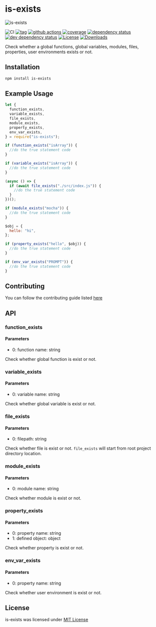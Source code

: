 # is-exists

![is-exists](https://socialify.git.ci/fauzan121002/is-exists/image?description=1&forks=1&issues=1&language=1&owner=1&pulls=1&stargazers=1&theme=Light)

![CI](https://github.com/fauzan121002/is-exists/workflows/Node.js%20CI/badge.svg)
[![tag](https://img.shields.io/badge/nodejs->=v10.24.1-green.svg)](https://nodejs.org/en/)
[![github actions][actions-image]][actions-url]
[![coverage][codecov-image]][codecov-url]
[![dependency status][5]][6]
[![dev dependency status][7]][8]
[![License][license-image]][license-url]
[![Downloads][downloads-image]][downloads-url]

Check whether a global functions, global variables, modules, files, properties, user environments exists or not.

## Installation

```bash
npm install is-exists
```

## Example Usage

```js
let {
  function_exists,
  variable_exists,
  file_exists,
  module_exists,
  property_exists,
  env_var_exists,
} = require("is-exists");

if (function_exists("isArray")) {
  //do the true statement code
}

if (variable_exists("isArray")) {
  //do the true statement code
}

(async () => {
  if (await file_exists("./src/index.js")) {
    //do the true statement code
  }
})();

if (module_exists("mocha")) {
  //do the true statement code
}

$obj = {
  hello: "hi",
};

if (property_exists("hello", $obj)) {
  //do the true statement code
}

if (env_var_exists("PROMPT")) {
  //do the true statement code
}
```

## Contributing

You can follow the contributing guide listed [here](./CONTRIBUTING.md)

## API

### function_exists

#### Parameters

- 0: function name: string

Check whether global function is exist or not.

### variable_exists

#### Parameters

- 0: variable name: string

Check whether global variable is exist or not.

### file_exists

#### Parameters

- 0: filepath: string

Check whether file is exist or not.
`file_exists` will start from root project directory location.

### module_exists

#### Parameters

- 0: module name: string

Check whether module is exist or not.

### property_exists

#### Parameters

- 0: property name: string
- 1: defined object: object

Check whether property is exist or not.

### env_var_exists

#### Parameters

- 0: property name: string

Check whether user environment is exist or not.

## License

is-exists was licensed under [MIT License](./LICENSE)

[1]: https://npmjs.org/package/is-exists
[2]: https://versionbadg.es/fauzan121002/is-exists.svg
[5]: https://david-dm.org/fauzan121002/is-exists.svg
[6]: https://david-dm.org/fauzan121002/is-exists
[7]: https://david-dm.org/fauzan121002/is-exists/dev-status.svg
[8]: https://david-dm.org/fauzan121002/is-exists#info=devDependencies
[11]: https://nodei.co/npm/is-exists.png?downloads=true&stars=true
[license-image]: https://img.shields.io/npm/l/is-exists.svg
[license-url]: LICENSE
[downloads-image]: https://img.shields.io/npm/dm/is-exists.svg
[downloads-url]: https://npm-stat.com/charts.html?package=is-exists
[codecov-image]: https://codecov.io/gh/fauzan121002/is-exists/branch/main/graphs/badge.svg
[codecov-url]: https://app.codecov.io/gh/fauzan121002/is-exists/
[actions-image]: https://img.shields.io/endpoint?url=https://github-actions-badge-u3jn4tfpocch.runkit.sh/fauzan121002/is-exists
[actions-url]: https://github.com/fauzan121002/is-exists/actions
